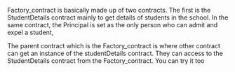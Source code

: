  Factory_contract is basically made up of two contracts. 
 The first is the StudentDetails contract mainly to get details of students in the school.
 In the same contract, the Principal is set as the only person who can 
 admit and expel a student,

 The parent contract which is the Factory_contract is where other contract can get an instance of the 
 studentDetails contract.
 They can access to the StudentDetails contract from the 
 Factory_contract.
 You can try it too
